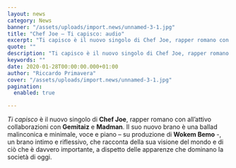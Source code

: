 ```yaml
---
layout: news
category: News
banner: "/assets/uploads/import.news/unnamed-3-1.jpg"
title: "Chef Joe – Ti capisco: audio"
excerpt: "Ti capisco è il nuovo singolo di Chef Joe, rapper romano con all’attivo collaborazioni con Gemitaiz e Madman. Il suo nuovo brano è una ballad malinconica e minimale, voce e piano – su produzione di Wokem Bemo -, un brano intimo e riflessivo, che racconta della sua visione del mondo e di ciò che è [&hellip"
quote: ""
description: "Ti capisco è il nuovo singolo di Chef Joe, rapper romano con all’attivo collaborazioni con Gemitaiz e Madman. Il suo nuovo brano è una ballad malinconica e minimale, voce e piano – su produzione di Wokem Bemo -, un brano intimo e riflessivo, che racconta della sua visione del mondo e di ciò che è [&hellip"
keywords: ""
date: 2020-01-28T00:00:00.000+01:00
author: "Riccardo Primavera"
cover: "/assets/uploads/import.news/unnamed-3-1.jpg"
pagination:
  enabled: true

---
```


_Ti capisco_ è il nuovo singolo di **Chef Joe**, rapper romano con all’attivo collaborazioni con **Gemitaiz** e **Madman**. Il suo nuovo brano è una ballad malinconica e minimale, voce e piano – su produzione di **Wokem Bemo** \-, un brano intimo e riflessivo, che racconta della sua visione del mondo e di ciò che è davvero importante, a dispetto delle apparenze che dominano la società di oggi.